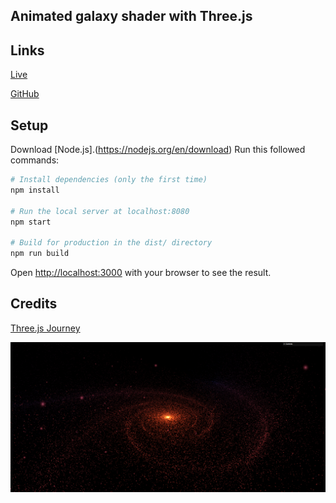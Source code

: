 ## Animated galaxy shader with Three.js

<!-- Shader blob with custom fresnel effect and noise shader pass. [Three.js](https://threejs.org/). Les musiques sont récupérés grâce à l'API de [Deezer].(https://developers.deezer.com/login?redirect=/api) J'ai ensuite été libre du choix du design et des objets 3D que je voulais rajouter. -->

## Links

[Live](https://animated-galaxy-azure.vercel.app/)

[GitHub](https://github.com/Valentin667/animated-galaxy)

## Setup

Download [Node.js].(https://nodejs.org/en/download) Run this followed commands:

```bash
# Install dependencies (only the first time)
npm install

# Run the local server at localhost:8080
npm start

# Build for production in the dist/ directory
npm run build
```

Open [http://localhost:3000](http://localhost:3000) with your browser to see the result.

## Credits

[Three.js Journey](https://threejs-journey.com/)

![Loading Page](./static/assets/thumbnail/main_page.png)
